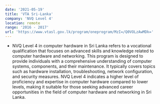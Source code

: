 ```yaml
---
date: '2021-05-19'
title: 'VTA Sri-Lanka'
company: 'NVQ Level 4'
location: remote
range: '2016 - 2017'
url: 'https://www.vtasl.gov.lk/program/oneprogram/MzI=/Q0VOLzAwMDk='
---
```


- NVQ Level 4 in computer hardware in Sri Lanka refers to a vocational qualification that focuses on advanced skills and knowledge related to computer hardware and networking. This program is designed to provide individuals with a comprehensive understanding of computer systems, components, and their maintenance. It typically covers topics such as hardware installation, troubleshooting, network configuration, and security measures. NVQ Level 4 indicates a higher level of proficiency and expertise in computer hardware compared to lower levels, making it suitable for those seeking advanced career opportunities in the field of computer hardware and networking in Sri Lanka.
